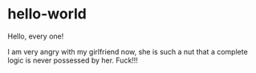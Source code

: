 # hello-world

Hello, every one!

I am very angry with my girlfriend now, she is such a nut that a complete logic is never possessed by her.
Fuck!!!
